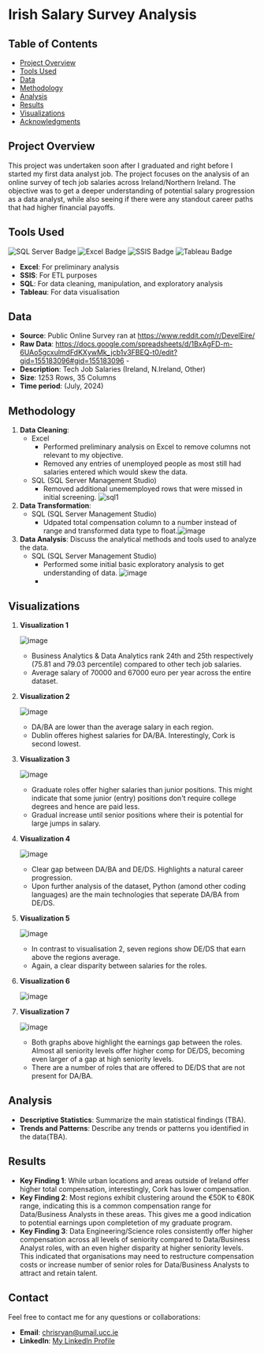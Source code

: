 # Irish Salary Survey Analysis

## Table of Contents

- [Project Overview](#project-overview)
- [Tools Used](#tools-used)
- [Data](#data)
- [Methodology](#methodology)
- [Analysis](#analysis)
- [Results](#results)
- [Visualizations](#visualizations)
- [Acknowledgments](#acknowledgments)

## Project Overview

This project was undertaken soon after I graduated and right before I started my first data analyst job. The project focuses on the analysis of an online survey of tech job salaries across Ireland/Northern Ireland. The objective was to get a deeper understanding of potential salary progression as a data analyst, while also seeing if there were any standout career paths that had higher financial payoffs.

## Tools Used
![SQL Server Badge](https://img.shields.io/badge/SQL_Server-CC2927?style=for-the-badge&logo=Microsoft-SQL-Server&logoColor=white)
![Excel Badge](https://img.shields.io/badge/Excel-217346?style=for-the-badge&logo=Microsoft-Excel&logoColor=white)
![SSIS Badge](https://img.shields.io/badge/SSIS-003366?style=for-the-badge&logo=Microsoft&logoColor=white)
![Tableau Badge](https://img.shields.io/badge/Tableau-E97627?style=for-the-badge&logo=Tableau&logoColor=white)
- **Excel**: For preliminary analysis
- **SSIS**: For ETL purposes
- **SQL**: For data cleaning, manipulation, and exploratory analysis
- **Tableau**: For data visualisation

## Data

- **Source**: Public Online Survey ran at https://www.reddit.com/r/DevelEire/
- **Raw Data**: https://docs.google.com/spreadsheets/d/1BxAgFD-m-6UAo5gcxulmdFdKXywMk_jcb1v3FBEQ-t0/edit?gid=155183096#gid=155183096 - 
- **Description**: Tech Job Salaries (Ireland, N.Ireland, Other)
- **Size**: 1253 Rows, 35 Columns
- **Time period**: (July, 2024)

## Methodology

1. **Data Cleaning**:
   - Excel
       - Performed preliminary analysis on Excel to remove columns not relevant to my objective.
       - Removed any entries of unemployed people as most still had salaries entered which would skew the data.
   - SQL (SQL Server Management Studio)
       - Removed additional unememployed rows that were missed in initial screening. ![sql1](https://github.com/user-attachments/assets/65f25e5b-a09c-457c-8ce2-975d3e76e9e0)
2. **Data Transformation**:
   - SQL (SQL Server Management Studio)
       - Udpated total compensation column to a number instead of range and transformed data type to float.![image](https://github.com/user-attachments/assets/4330e367-e9e5-4200-a1c4-41c38ad94fd8)
3. **Data Analysis**: Discuss the analytical methods and tools used to analyze the data.
   - SQL (SQL Server Management Studio)
       - Performed some initial basic exploratory analysis to get understanding of data. ![image](https://github.com/user-attachments/assets/62e24d6a-ab11-4a3f-88f7-bf3162f95253)
       - 
## Visualizations

1. **Visualization 1**

   ![image](https://github.com/user-attachments/assets/ab7ca3a4-2056-47fc-8bef-f232da3330c7)

   - Business Analytics & Data Analytics rank 24th and 25th respectively (75.81 and 79.03 percentile) compared to other tech job salaries.
   - Average salary of 70000 and 67000 euro per year across the entire dataset.
     
2. **Visualization 2**

   ![image](https://github.com/user-attachments/assets/ea4611a1-49a9-4641-bf48-755feeb7e69c)

   - DA/BA are lower than the average salary in each region.
   - Dublin offeres highest salaries for DA/BA. Interestingly, Cork is second lowest.

3. **Visualization 3**

   ![image](https://github.com/user-attachments/assets/99d74d03-ea2c-41aa-998a-8f4bd567c4cd)

   - Graduate roles offer higher salaries than junior positions. This might indicate that some junior (entry) positions don't require college degrees and hence are paid less.
   - Gradual increase until senior positions where their is potential for large jumps in salary.

4. **Visualization 4**

   ![image](https://github.com/user-attachments/assets/e22f266f-6fb2-4630-94f4-373d518cc8af)

   - Clear gap between DA/BA and DE/DS. Highlights a natural career progression.
   - Upon further analysis of the dataset, Python (amond other coding languages) are the main technologies that seperate DA/BA from DE/DS.

5. **Visualization 5**

   ![image](https://github.com/user-attachments/assets/a52dc2ff-bb63-41fe-90bf-c29e6c263f06)


   - In contrast to visualisation 2, seven regions show DE/DS that earn above the regions average.
   - Again, a clear disparity between salaries for the roles.

6. **Visualization 6**

   ![image](https://github.com/user-attachments/assets/974b990b-98a2-42fb-84e7-5d042bb83715)

7. **Visualization 7**


   ![image](https://github.com/user-attachments/assets/345859ba-d9ee-4969-98b8-42a65d892876)


   - Both graphs above highlight the earnings gap between the roles. Almost all seniority levels offer higher comp for DE/DS, becoming even larger of a gap at high seniority levels.
   - There are a number of roles that are offered to DE/DS that are not present for DA/BA.

## Analysis

- **Descriptive Statistics**: Summarize the main statistical findings (TBA).
- **Trends and Patterns**: Describe any trends or patterns you identified in the data(TBA).

## Results

- **Key Finding 1**: While urban locations and areas outside of Ireland offer higher total compensation, interestingly, Cork has lower compensation.
- **Key Finding 2**: Most regions exhibit clustering around the €50K to €80K range, indicating this is a common compensation range for Data/Business Analysts in these areas. This gives me a good indication to potential earnings upon completetion of my graduate program.
- **Key Finding 3**: Data Engineering/Science roles consistently offer higher compensation across all levels of seniority compared to Data/Business Analyst roles, with an even higher disparity at higher seniority levels. This indicated that organisations may need to restructure compensation costs or increase number of senior roles for Data/Business Analysts to attract and retain talent. 

## Contact

Feel free to contact me for any questions or collaborations:

- **Email**: [chrisryan@umail.ucc.ie](mailto:your-email@example.com)
- **LinkedIn**: [My LinkedIn Profile](https://www.linkedin.com/in/christopher-ryan-8229a81b9/)
